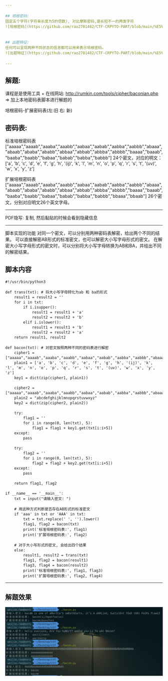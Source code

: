 ```yaml
---

## 培根密码: 
固定五个字符(字符串长度为5的倍数), 对比摩斯密码,是长短不一的两类字符
![培根密码](https://github.com/rao2701482/CTF-CRPYTO-PART/blob/main/%E5%9B%BE%E7%89%87%E8%B5%84%E6%96%99/%E5%9F%B9%E6%A0%B9%E5%AF%86%E7%A0%81.png)


## 出题特征:
任何可以呈现两种不同状态的信息都可以用来表示培根密码。
![出题特征](https://github.com/rao2701482/CTF-CRPYTO-PART/blob/main/%E5%9B%BE%E7%89%87%E8%B5%84%E6%96%99/%E5%9F%B9%E6%A0%B9%E5%AF%86%E7%A0%81-%E5%87%BA%E9%A2%98%E7%89%B9%E5%BE%81.png)

---
```


## 解题: 
课程是是使用工具 + 在线网站: http://rumkin.com/tools/cipher/baconian.php
=> 加上本地密码表脚本进行解题的

培根密码-扩展密码表(左:旧 右: 新)

## 密码表:

标准培根密码表 ["aaaaa","aaaab","aaaba","aaabb","aabaa","aabab","aabba","aabbb","abaaa","abaab","ababa","ababb","abbaa","abbab","abbba","abbbb","baaaa","baaab","baaba","baabb","babaa","babab","babba","babbb"]
24个密文，对应的明文：
['a', 'b', 'c', 'd', 'e', 'f', 'g', 'h', '(ij)', 'k', 'l', 'm', 'n', 'o', 'p', 'q', 'r', 's', 't', '(uv)', 'w', 'x', 'y', 'z’]

扩展培根密码表 ["aaaaa","aaaab","aaaba","aaabb","aabaa","aabab","aabba","aabbb","abaaa","abaab","ababa","ababb","abbaa","abbab","abbba","abbbb","baaaa","baaab","baaba","baabb","babaa","babab","babba","babbb","bbaaa","bbaab"]
26个密文，分别对应明文26个英文字母。

---

PDF隐写: 复制, 然后黏贴的时候会看到隐藏信息

---

脚本实现的功能
对同一个密文，可以分别用两种密码表解密，给出两个不同的结果。
可以直接解密AB形式的标准密文，也可以解密大小写字母形式的密文。
在解密大小写字母形式的密文时，可以分别将大小写字母转换为AB和BA，并给出不同的解密结果。

## 脚本内容
```
#!/usr/bin/python3

def trans(txt): # 将大小写字母转化为ab 和 ba的形式
	result1 = result2 = ''
	for i in txt:
		if i.isupper():
			result1 = result1 + 'a'
			result2 = result2 + 'b'
		elif i.islower():
			result1 = result1 + 'b'
			result2 = result2 + 'a'
	return result1, result2

def bacon(txt): # 对密文按照两种不同的密码表进行解密
	cipher1 = ["aaaaa","aaaab","aaaba","aaabb","aabaa","aabab","aabba","aabbb","abaaa","abaab","ababa","ababb","abbaa","abbab","abbba","abbbb","baaaa","baaab","baaba","baabb","babaa","babab","babba","babbb"]
	plain1 = ['a', 'b', 'c', 'd', 'e', 'f', 'g', 'h', '(ij)', 'k', 'l', 'm', 'n', 'o', 'p', 'q', 'r', 's', 't', '(uv)', 'w', 'x', 'y', 'z']
	key1 = dict(zip(cipher1, plain1))

	cipher2 = ["aaaaa","aaaab","aaaba","aaabb","aabaa","aabab","aabba","aabbb","abaaa","abaab","ababa","ababb","abbaa","abbab","abbba","abbbb","baaaa","baaab","baaba","baabb","babaa","babab","babba","babbb","bbaaa","bbaab"]
	plain2 = "abcdefghijklmnopqrstuvwxyz"
	key2 = dict(zip(cipher2, plain2))

	try:
		flag1 = ''
		for i in range(0, len(txt), 5):
			flag1 = flag1 + key1.get(txt[i:i+5])
	except:
		pass

	try:
		flag2 = ''
		for i in range(0, len(txt), 5):
			flag2 = flag2 + key2.get(txt[i:i+5])
	except:
		pass

	return flag1, flag2

if __name__ == '__main__':
	txt = input("请输入密文: ")

	# 用这种方式判断是否存在AB形式的标准密文
	if 'aaa' in txt or 'AAA' in txt:
		txt = txt.replace(' ', '').lower()
		flag1, flag2 = bacon(txt)
		print('标准培根密码表:', flag1)
		print('扩展培根密码表:', flag2)

	# 对于大小写形式的密文, 会给出四个结果
	else:
		result1, result2 = trans(txt)
		flag1, flag2 = bacon(result1)
		flag3, flag4 = bacon(result2)
		print('标准培根密码表:', flag1, flag3)
		print('扩展培根密码表:', flag2, flag4)
```

---

## 解题效果
![效果](https://github.com/rao2701482/CTF-CRPYTO-PART/blob/main/%E5%9B%BE%E7%89%87%E8%B5%84%E6%96%99/%E5%9F%B9%E6%A0%B9%E5%AF%86%E7%A0%81%E8%A7%A3%E7%AD%94.png)
